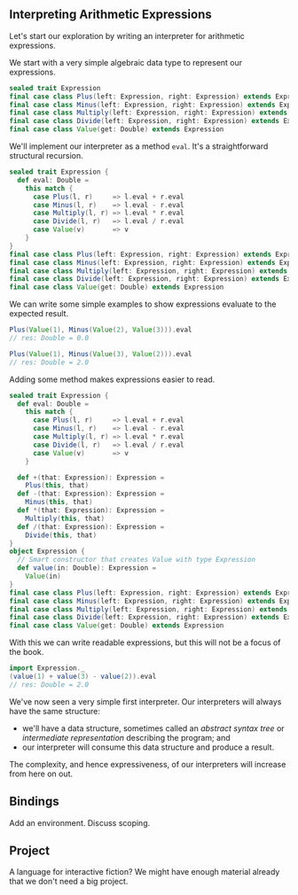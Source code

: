 ## Interpreting Arithmetic Expressions

Let's start our exploration by writing an interpreter for arithmetic expressions. 

We start with a very simple algebraic data type to represent our expressions.

```scala
sealed trait Expression
final case class Plus(left: Expression, right: Expression) extends Expression
final case class Minus(left: Expression, right: Expression) extends Expression
final case class Multiply(left: Expression, right: Expression) extends Expression
final case class Divide(left: Expression, right: Expression) extends Expression
final case class Value(get: Double) extends Expression
```

We'll implement our interpreter as a method `eval`. It's a straightforward structural recursion.

```scala
sealed trait Expression {
  def eval: Double =
    this match {
      case Plus(l, r)     => l.eval + r.eval
      case Minus(l, r)    => l.eval - r.eval
      case Multiply(l, r) => l.eval * r.eval
      case Divide(l, r)   => l.eval / r.eval
      case Value(v)       => v
    }
}
final case class Plus(left: Expression, right: Expression) extends Expression
final case class Minus(left: Expression, right: Expression) extends Expression
final case class Multiply(left: Expression, right: Expression) extends Expression
final case class Divide(left: Expression, right: Expression) extends Expression
final case class Value(get: Double) extends Expression
```

We can write some simple examples to show expressions evaluate to the expected result.

```scala
Plus(Value(1), Minus(Value(2), Value(3))).eval
// res: Double = 0.0

Plus(Value(1), Minus(Value(3), Value(2))).eval
// res: Double = 2.0
```

Adding some method makes expressions easier to read.

```scala
sealed trait Expression {
  def eval: Double =
    this match {
      case Plus(l, r)     => l.eval + r.eval
      case Minus(l, r)    => l.eval - r.eval
      case Multiply(l, r) => l.eval * r.eval
      case Divide(l, r)   => l.eval / r.eval
      case Value(v)       => v
    }

  def +(that: Expression): Expression =
    Plus(this, that)
  def -(that: Expression): Expression =
    Minus(this, that)
  def *(that: Expression): Expression =
    Multiply(this, that)
  def /(that: Expression): Expression =
    Divide(this, that)
}
object Expression {
  // Smart constructor that creates Value with type Expression
  def value(in: Double): Expression =
    Value(in)
}
final case class Plus(left: Expression, right: Expression) extends Expression
final case class Minus(left: Expression, right: Expression) extends Expression
final case class Multiply(left: Expression, right: Expression) extends Expression
final case class Divide(left: Expression, right: Expression) extends Expression
final case class Value(get: Double) extends Expression
```

With this we can write readable expressions, but this will not be a focus of the book.

```scala
import Expression._
(value(1) + value(3) - value(2)).eval
// res: Double = 2.0
```

We've now seen a very simple first interpreter. Our interpreters will always have the same structure:

- we'll have a data structure, sometimes called an *abstract syntax tree* or *intermediate representation* describing the program; and
- our interpreter will consume this data structure and produce a result.

The complexity, and hence expressiveness, of our interpreters will increase from here on out.


## Bindings

Add an environment. Discuss scoping.

## Project

A language for interactive fiction? We might have enough material already that we don't need a big project.

